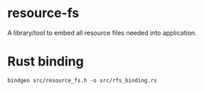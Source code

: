 # resource-fs
A library/tool to embed all resource files needed into application.




# Rust binding

```
bindgen src/resource_fs.h -o src/rfs_binding.rs
```